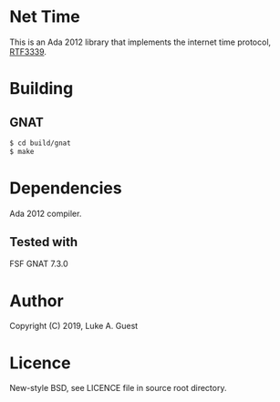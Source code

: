 # Net Time

This is an Ada 2012 library that implements the internet time protocol, [RTF3339](http://tools.ietf.org/html/rfc3339).

# Building

## GNAT

```bash
$ cd build/gnat
$ make
```

# Dependencies

Ada 2012 compiler.

## Tested with

FSF GNAT 7.3.0

# Author

Copyright (C) 2019, Luke A. Guest

# Licence

New-style BSD, see LICENCE file in source root directory.
